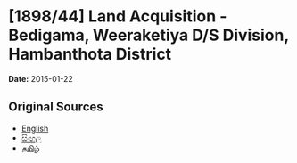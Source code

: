 # [1898/44] Land Acquisition - Bedigama, Weeraketiya D/S Division, Hambanthota District

**Date:** 2015-01-22

## Original Sources

- [English](https://documents.gov.lk/view/extra-gazettes/2015/1/1898-44_E.pdf)
- [සිංහල](https://documents.gov.lk/view/extra-gazettes/2015/1/1898-44_S.pdf)
- [தமிழ்](https://documents.gov.lk/view/extra-gazettes/2015/1/1898-44_T.pdf)
